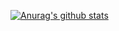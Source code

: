 [![Anurag's github stats](https://github-readme-stats.vercel.app/api?username=4GAP3)](https://github.com/anuraghazra/github-readme-stats)
